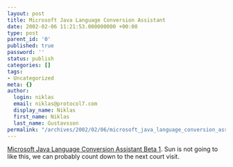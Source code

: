 ```yaml
---
layout: post
title: Microsoft Java Language Conversion Assistant
date: 2002-02-06 11:21:53.000000000 +00:00
type: post
parent_id: '0'
published: true
password: ''
status: publish
categories: []
tags:
- Uncategorized
meta: {}
author:
  login: niklas
  email: niklas@protocol7.com
  display_name: Niklas
  first_name: Niklas
  last_name: Gustavsson
permalink: "/archives/2002/02/06/microsoft_java_language_conversion_assistant/"
---
```

[Microsoft Java Language Conversion Assistant Beta 1](http://msdn.microsoft.com/vstudio/downloads/jca/default.asp). Sun is not going to like this, we can probably count down to the next court visit.


